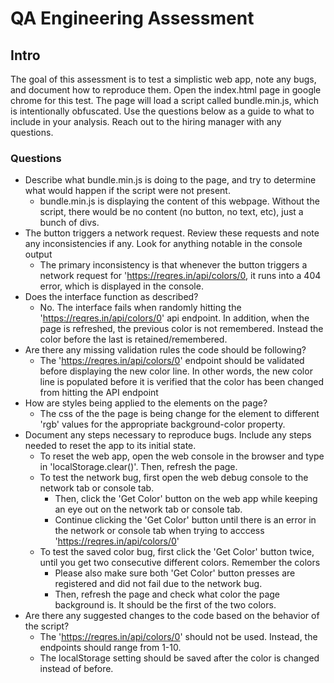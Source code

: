 # QA Engineering Assessment

## Intro
The goal of this assessment is to test a simplistic web app, note any bugs, and document how to reproduce them. Open the index.html page in google chrome for this test. The page will load a script called bundle.min.js, which is intentionally obfuscated. Use the questions below as a guide to what to include in your analysis. Reach out to the hiring manager with any questions.

### Questions
* Describe what bundle.min.js is doing to the page, and try to determine what would happen if the script were not present.
    * bundle.min.js is displaying the content of this webpage. Without the script, there would be no content (no button, no text, etc), just a bunch of divs.
* The button triggers a network request. Review these requests and note any inconsistencies if any. Look for anything notable in the console output
    * The primary inconsistency is that whenever the button triggers a network request for 'https://reqres.in/api/colors/0, it runs into a 404 error, which is displayed in the console.
* Does the interface function as described?
    * No. The interface fails when randomly hitting the 'https://reqres.in/api/colors/0' api endpoint. In addition, when the page is refreshed, the previous color is not remembered. Instead the color before the last is retained/remembered.
* Are there any missing validation rules the code should be following?
    * The 'https://reqres.in/api/colors/0' endpoint should be validated before displaying the new color line. In other words, the new color line is populated before it is verified that the color has been changed from hitting the API endpoint
* How are styles being applied to the elements on the page?
    * The css of the the page is being change for the <body> element to different 'rgb' values for the appropriate background-color property.
* Document any steps necessary to reproduce bugs. Include any steps needed to reset the app to its initial state.
    * To reset the web app, open the web console in the browser and type in 'localStorage.clear()'. Then, refresh the page.
    * To test the network bug, first open the web debug console to the network tab or console tab.
        * Then, click the 'Get Color' button on the web app while keeping an eye out on the network tab or console tab. 
        * Continue clicking the 'Get Color' button until there is an error in the network or console tab when trying to acccess 'https://reqres.in/api/colors/0'
    * To test the saved color bug, first click the 'Get Color' button twice, until you get two consecutive different colors. Remember the colors
        * Please also make sure both 'Get Color' button presses are registered and did not fail due to the network bug.
        * Then, refresh the page and check what color the page background is. It should be the first of the two colors.
* Are there any suggested changes to the code based on the behavior of the script?
    * The 'https://reqres.in/api/colors/0' should not be used. Instead, the endpoints should range from 1-10.
    * The localStorage setting should be saved after the color is changed instead of before.
